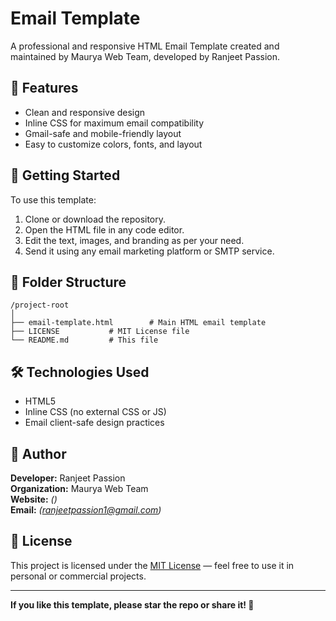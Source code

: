 # Email Template

A professional and responsive HTML Email Template created and maintained by Maurya Web Team, developed by Ranjeet Passion.

## 🔧 Features

- Clean and responsive design
- Inline CSS for maximum email compatibility
- Gmail-safe and mobile-friendly layout
- Easy to customize colors, fonts, and layout

## 🚀 Getting Started

To use this template:
1. Clone or download the repository.
2. Open the HTML file in any code editor.
3. Edit the text, images, and branding as per your need.
4. Send it using any email marketing platform or SMTP service.

## 📁 Folder Structure

```
/project-root
│
├── email-template.html        # Main HTML email template
├── LICENSE           # MIT License file
└── README.md         # This file
```

## 🛠 Technologies Used

- HTML5
- Inline CSS (no external CSS or JS)
- Email client-safe design practices

## 👤 Author

**Developer:** Ranjeet Passion  
**Organization:** Maurya Web Team  
**Website:** *()*  
**Email:** *(ranjeetpassion1@gmail.com)*

## 📄 License

This project is licensed under the [MIT License](LICENSE) — feel free to use it in personal or commercial projects.

---

**If you like this template, please star the repo or share it! 🙌**
